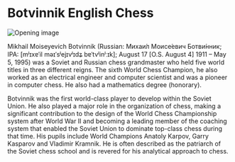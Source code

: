 # Botvinnik English Chess

![Opening image](https://www.thechesswebsite.com/wp-content/uploads/2024/03/1-botvinnikmp4-e1718391084902.webp)

Mikhail Moiseyevich Botvinnik (Russian: Михаи́л Моисе́евич Ботви́нник; IPA: [mʲɪxɐˈil məɪˈsʲejɪvʲɪdʑ bɐˈtvʲinʲːɪk];  August 17 [O.S. August 4] 1911 – May 5, 1995) was a Soviet and Russian chess grandmaster who held five world titles in three different reigns. The sixth World Chess Champion, he also worked as an electrical engineer and computer scientist and was a pioneer in computer chess. He also had a mathematics degree (honorary).

Botvinnik was the first world-class player to develop within the Soviet Union. He also played a major role in the organization of chess, making a significant contribution to the design of the World Chess Championship system after World War II and becoming a leading member of the coaching system that enabled the Soviet Union to dominate top-class chess during that time. His pupils include World Champions Anatoly Karpov, Garry Kasparov and Vladimir Kramnik. He is often described as the patriarch of the Soviet chess school and is revered for his analytical approach to chess.